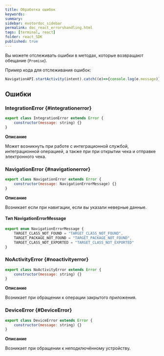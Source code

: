 ```yaml
---
title: Обработка ошибок
keywords:
summary:
sidebar: evotordoc_sidebar
permalink: doc_react_errorshandling.html
tags: [terminal, react]
folder: react_SDK
published: true
---
```


Вы можете отслеживать ошибки в методах, которые возвращают обещание (`Promise`).

Пример кода для отслеживания ошибок:

```js
NavigationAPI.startActivity(intent).catch((e)=>{console.log(e.message)});
```

## Ошибки

### IntegrationError {#integrationerror}

```js
export class IntegrationError extends Error {
    constructor(message: string) {}
}
```

**Описание**

Может возникнуть при работе с интеграционной службой, интеграционной операцией, а также при при открытии чека и отправке электронного чека.

### NavigationError {#navigationerror}

```js
export class NavigationError extends Error {
    constructor(message: NavigationErrorMessage) {}
}
```

**Описание**

Возникает если при навигации, если вы указали неверные данные.

#### Тип NavigationErrorMessage

```js
export enum NavigationErrorMessage {
    TARGET_CLASS_NOT_FOUND = "TARGET_CLASS_NOT_FOUND",
    TARGET_PACKAGE_NOT_FOUND = "TARGET_PACKAGE_NOT_FOUND",
    TARGET_CLASS_NOT_EXPORTED = "TARGET_CLASS_NOT_EXPORTED"
}
```

### NoActivityError {#noactivityerror}

```js
export class NoActivityError extends Error {
    constructor(message: string) {}
}
```

**Описание**

Возникает при обращении к операции закрытого приложения.

### DeviceError {#DeviceError}

```js
export class DeviceError extends Error {
    constructor(message: string) {}
}
```

**Описание**

Возникает при обращении к неподключённому устройству.
